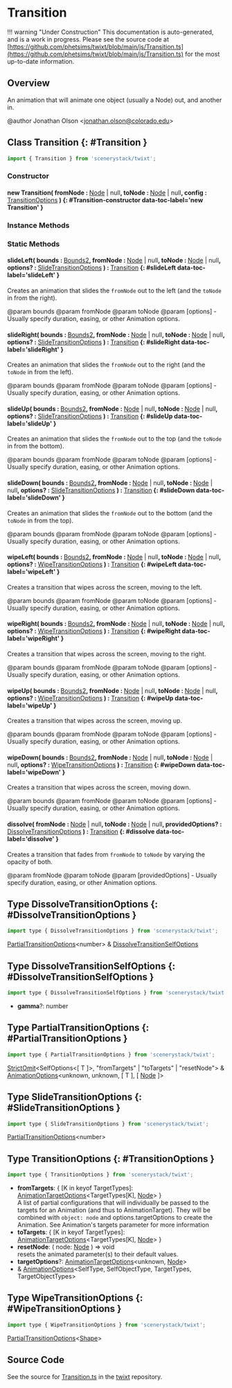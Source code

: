 # Transition

!!! warning "Under Construction"
    This documentation is auto-generated, and is a work in progress. Please see the source code at
    [https://github.com/phetsims/twixt/blob/main/js/Transition.ts](https://github.com/phetsims/twixt/blob/main/js/Transition.ts) for the most up-to-date information.

## Overview

An animation that will animate one object (usually a Node) out, and another in.

@author Jonathan Olson &lt;jonathan.olson@colorado.edu&gt;

## Class Transition {: #Transition }


```js
import { Transition } from 'scenerystack/twixt';
```
### Constructor

#### new Transition( fromNode : <span style="font-weight: 400;">[Node](../scenery/Node.md) | <span style="color: hsla(calc(var(--md-hue) + 180deg),80%,40%,1);">null</span></span>, toNode : <span style="font-weight: 400;">[Node](../scenery/Node.md) | <span style="color: hsla(calc(var(--md-hue) + 180deg),80%,40%,1);">null</span></span>, config : <span style="font-weight: 400;">[TransitionOptions](../twixt/Transition.md#TransitionOptions)</span> ) {: #Transition-constructor data-toc-label='new Transition' }

### Instance Methods



### Static Methods

#### slideLeft( bounds : <span style="font-weight: 400;">[Bounds2](../dot/Bounds2.md)</span>, fromNode : <span style="font-weight: 400;">[Node](../scenery/Node.md) | <span style="color: hsla(calc(var(--md-hue) + 180deg),80%,40%,1);">null</span></span>, toNode : <span style="font-weight: 400;">[Node](../scenery/Node.md) | <span style="color: hsla(calc(var(--md-hue) + 180deg),80%,40%,1);">null</span></span>, options? : <span style="font-weight: 400;">[SlideTransitionOptions](../twixt/Transition.md#SlideTransitionOptions)</span> ) : <span style="font-weight: 400;">[Transition](../twixt/Transition.md)</span> {: #slideLeft data-toc-label='slideLeft' }

Creates an animation that slides the `fromNode` out to the left (and the `toNode` in from the right).

@param bounds
@param fromNode
@param toNode
@param [options] - Usually specify duration, easing, or other Animation options.

#### slideRight( bounds : <span style="font-weight: 400;">[Bounds2](../dot/Bounds2.md)</span>, fromNode : <span style="font-weight: 400;">[Node](../scenery/Node.md) | <span style="color: hsla(calc(var(--md-hue) + 180deg),80%,40%,1);">null</span></span>, toNode : <span style="font-weight: 400;">[Node](../scenery/Node.md) | <span style="color: hsla(calc(var(--md-hue) + 180deg),80%,40%,1);">null</span></span>, options? : <span style="font-weight: 400;">[SlideTransitionOptions](../twixt/Transition.md#SlideTransitionOptions)</span> ) : <span style="font-weight: 400;">[Transition](../twixt/Transition.md)</span> {: #slideRight data-toc-label='slideRight' }

Creates an animation that slides the `fromNode` out to the right (and the `toNode` in from the left).

@param bounds
@param fromNode
@param toNode
@param [options] - Usually specify duration, easing, or other Animation options.

#### slideUp( bounds : <span style="font-weight: 400;">[Bounds2](../dot/Bounds2.md)</span>, fromNode : <span style="font-weight: 400;">[Node](../scenery/Node.md) | <span style="color: hsla(calc(var(--md-hue) + 180deg),80%,40%,1);">null</span></span>, toNode : <span style="font-weight: 400;">[Node](../scenery/Node.md) | <span style="color: hsla(calc(var(--md-hue) + 180deg),80%,40%,1);">null</span></span>, options? : <span style="font-weight: 400;">[SlideTransitionOptions](../twixt/Transition.md#SlideTransitionOptions)</span> ) : <span style="font-weight: 400;">[Transition](../twixt/Transition.md)</span> {: #slideUp data-toc-label='slideUp' }

Creates an animation that slides the `fromNode` out to the top (and the `toNode` in from the bottom).

@param bounds
@param fromNode
@param toNode
@param [options] - Usually specify duration, easing, or other Animation options.

#### slideDown( bounds : <span style="font-weight: 400;">[Bounds2](../dot/Bounds2.md)</span>, fromNode : <span style="font-weight: 400;">[Node](../scenery/Node.md) | <span style="color: hsla(calc(var(--md-hue) + 180deg),80%,40%,1);">null</span></span>, toNode : <span style="font-weight: 400;">[Node](../scenery/Node.md) | <span style="color: hsla(calc(var(--md-hue) + 180deg),80%,40%,1);">null</span></span>, options? : <span style="font-weight: 400;">[SlideTransitionOptions](../twixt/Transition.md#SlideTransitionOptions)</span> ) : <span style="font-weight: 400;">[Transition](../twixt/Transition.md)</span> {: #slideDown data-toc-label='slideDown' }

Creates an animation that slides the `fromNode` out to the bottom (and the `toNode` in from the top).

@param bounds
@param fromNode
@param toNode
@param [options] - Usually specify duration, easing, or other Animation options.

#### wipeLeft( bounds : <span style="font-weight: 400;">[Bounds2](../dot/Bounds2.md)</span>, fromNode : <span style="font-weight: 400;">[Node](../scenery/Node.md) | <span style="color: hsla(calc(var(--md-hue) + 180deg),80%,40%,1);">null</span></span>, toNode : <span style="font-weight: 400;">[Node](../scenery/Node.md) | <span style="color: hsla(calc(var(--md-hue) + 180deg),80%,40%,1);">null</span></span>, options? : <span style="font-weight: 400;">[WipeTransitionOptions](../twixt/Transition.md#WipeTransitionOptions)</span> ) : <span style="font-weight: 400;">[Transition](../twixt/Transition.md)</span> {: #wipeLeft data-toc-label='wipeLeft' }

Creates a transition that wipes across the screen, moving to the left.

@param bounds
@param fromNode
@param toNode
@param [options] - Usually specify duration, easing, or other Animation options.

#### wipeRight( bounds : <span style="font-weight: 400;">[Bounds2](../dot/Bounds2.md)</span>, fromNode : <span style="font-weight: 400;">[Node](../scenery/Node.md) | <span style="color: hsla(calc(var(--md-hue) + 180deg),80%,40%,1);">null</span></span>, toNode : <span style="font-weight: 400;">[Node](../scenery/Node.md) | <span style="color: hsla(calc(var(--md-hue) + 180deg),80%,40%,1);">null</span></span>, options? : <span style="font-weight: 400;">[WipeTransitionOptions](../twixt/Transition.md#WipeTransitionOptions)</span> ) : <span style="font-weight: 400;">[Transition](../twixt/Transition.md)</span> {: #wipeRight data-toc-label='wipeRight' }

Creates a transition that wipes across the screen, moving to the right.

@param bounds
@param fromNode
@param toNode
@param [options] - Usually specify duration, easing, or other Animation options.

#### wipeUp( bounds : <span style="font-weight: 400;">[Bounds2](../dot/Bounds2.md)</span>, fromNode : <span style="font-weight: 400;">[Node](../scenery/Node.md) | <span style="color: hsla(calc(var(--md-hue) + 180deg),80%,40%,1);">null</span></span>, toNode : <span style="font-weight: 400;">[Node](../scenery/Node.md) | <span style="color: hsla(calc(var(--md-hue) + 180deg),80%,40%,1);">null</span></span>, options? : <span style="font-weight: 400;">[WipeTransitionOptions](../twixt/Transition.md#WipeTransitionOptions)</span> ) : <span style="font-weight: 400;">[Transition](../twixt/Transition.md)</span> {: #wipeUp data-toc-label='wipeUp' }

Creates a transition that wipes across the screen, moving up.

@param bounds
@param fromNode
@param toNode
@param [options] - Usually specify duration, easing, or other Animation options.

#### wipeDown( bounds : <span style="font-weight: 400;">[Bounds2](../dot/Bounds2.md)</span>, fromNode : <span style="font-weight: 400;">[Node](../scenery/Node.md) | <span style="color: hsla(calc(var(--md-hue) + 180deg),80%,40%,1);">null</span></span>, toNode : <span style="font-weight: 400;">[Node](../scenery/Node.md) | <span style="color: hsla(calc(var(--md-hue) + 180deg),80%,40%,1);">null</span></span>, options? : <span style="font-weight: 400;">[WipeTransitionOptions](../twixt/Transition.md#WipeTransitionOptions)</span> ) : <span style="font-weight: 400;">[Transition](../twixt/Transition.md)</span> {: #wipeDown data-toc-label='wipeDown' }

Creates a transition that wipes across the screen, moving down.

@param bounds
@param fromNode
@param toNode
@param [options] - Usually specify duration, easing, or other Animation options.

#### dissolve( fromNode : <span style="font-weight: 400;">[Node](../scenery/Node.md) | <span style="color: hsla(calc(var(--md-hue) + 180deg),80%,40%,1);">null</span></span>, toNode : <span style="font-weight: 400;">[Node](../scenery/Node.md) | <span style="color: hsla(calc(var(--md-hue) + 180deg),80%,40%,1);">null</span></span>, providedOptions? : <span style="font-weight: 400;">[DissolveTransitionOptions](../twixt/Transition.md#DissolveTransitionOptions)</span> ) : <span style="font-weight: 400;">[Transition](../twixt/Transition.md)</span> {: #dissolve data-toc-label='dissolve' }

Creates a transition that fades from `fromNode` to `toNode` by varying the opacity of both.

@param fromNode
@param toNode
@param [providedOptions] - Usually specify duration, easing, or other Animation options.



## Type DissolveTransitionOptions {: #DissolveTransitionOptions }


```js
import type { DissolveTransitionOptions } from 'scenerystack/twixt';
```


[PartialTransitionOptions](../twixt/Transition.md#PartialTransitionOptions)&lt;<span style="color: hsla(calc(var(--md-hue) + 180deg),80%,40%,1);">number</span>&gt; &amp; [DissolveTransitionSelfOptions](../twixt/Transition.md#DissolveTransitionSelfOptions)



## Type DissolveTransitionSelfOptions {: #DissolveTransitionSelfOptions }


```js
import type { DissolveTransitionSelfOptions } from 'scenerystack/twixt';
```


- **gamma**?: <span style="color: hsla(calc(var(--md-hue) + 180deg),80%,40%,1);">number</span>




## Type PartialTransitionOptions {: #PartialTransitionOptions }


```js
import type { PartialTransitionOptions } from 'scenerystack/twixt';
```


[StrictOmit](../phet-core/StrictOmit.md)&lt;SelfOptions&lt;[ T ]&gt;, "fromTargets" | "toTargets" | "resetNode"&gt; &amp; [AnimationOptions](../twixt/Animation.md#AnimationOptions)&lt;<span style="color: hsla(calc(var(--md-hue) + 180deg),80%,40%,1);">unknown</span>, <span style="color: hsla(calc(var(--md-hue) + 180deg),80%,40%,1);">unknown</span>, [ T ], [ [Node](../scenery/Node.md) ]&gt;



## Type SlideTransitionOptions {: #SlideTransitionOptions }


```js
import type { SlideTransitionOptions } from 'scenerystack/twixt';
```


[PartialTransitionOptions](../twixt/Transition.md#PartialTransitionOptions)&lt;<span style="color: hsla(calc(var(--md-hue) + 180deg),80%,40%,1);">number</span>&gt;



## Type TransitionOptions {: #TransitionOptions }


```js
import type { TransitionOptions } from 'scenerystack/twixt';
```


- **fromTargets**: { [K in keyof TargetTypes]: [AnimationTargetOptions](../twixt/AnimationTarget.md#AnimationTargetOptions)&lt;TargetTypes[K], [Node](../scenery/Node.md)&gt; }
<br>  A list of partial configurations that will individually be passed to the targets for an Animation (and thus to
  AnimationTarget). They will be combined with `object: node` and options.targetOptions to create the Animation.
  See Animation's targets parameter for more information
- **toTargets**: { [K in keyof TargetTypes]: [AnimationTargetOptions](../twixt/AnimationTarget.md#AnimationTargetOptions)&lt;TargetTypes[K], [Node](../scenery/Node.md)&gt; }
- **resetNode**: ( node: [Node](../scenery/Node.md) ) =&gt; <span style="color: hsla(calc(var(--md-hue) + 180deg),80%,40%,1);">void</span>
<br>  resets the animated parameter(s) to their default values.
- **targetOptions**?: [AnimationTargetOptions](../twixt/AnimationTarget.md#AnimationTargetOptions)&lt;<span style="color: hsla(calc(var(--md-hue) + 180deg),80%,40%,1);">unknown</span>, [Node](../scenery/Node.md)&gt;
- &amp; [AnimationOptions](../twixt/Animation.md#AnimationOptions)&lt;SelfType, SelfObjectType, TargetTypes, TargetObjectTypes&gt;




## Type WipeTransitionOptions {: #WipeTransitionOptions }


```js
import type { WipeTransitionOptions } from 'scenerystack/twixt';
```


[PartialTransitionOptions](../twixt/Transition.md#PartialTransitionOptions)&lt;[Shape](../kite/Shape.md)&gt;



## Source Code

See the source for [Transition.ts](https://github.com/phetsims/twixt/blob/main/js/Transition.ts) in the [twixt](https://github.com/phetsims/twixt) repository.
